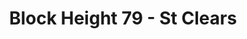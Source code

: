 ---
layout: post
title: "Block Height 79 - St Clears"
categories:
tags: []
image: blockheight-79.jpg
description: How many Congas were there going to the pub?
---